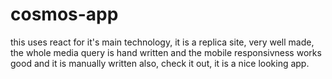 # cosmos-app
this uses react for it's main technology, it is a replica site, very well made, the whole media query is hand written and the mobile responsivness works good and it is manually written also, check it out, it is a nice looking app.
